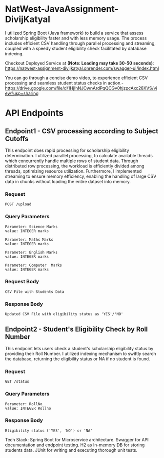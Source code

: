 # NatWest-JavaAssignment-DivijKatyal

I utilized Spring Boot (Java framework) to build a service that assess scholarship eligibility faster and with less memory usage. The process includes efficient CSV handling through parallel processing and streaming, coupled with a speedy student eligibility check facilitated by database indexing.

Checkout Deployed Service at <b>(Note: Loading may take 30-50 seconds)</b>: https://natwest-assignment-divijkatyal.onrender.com/swagger-ui/index.html

You can go through a concise demo video, to experience efficient CSV processing and seamless student status checks in action.- https://drive.google.com/file/d/1HjIhNJOwnArdPqQCGv0hjzpcAxc28XVS/view?usp=sharing

# API Endpoints
## Endpoint1 - CSV processing according to Subject Cutoffs
This endpoint does rapid processing for scholarship eligibility determination. I utilized parallel processing, to calculate available threads which concurrently handle multiple rows of student data. Through distributed row processing, the workload is efficiently divided among threads, optimizing resource utilization. Furthermore, I implemented streaming to ensure memory efficiency, enabling the handling of large CSV data in chunks without loading the entire dataset into memory.

### Request

`POST /upload`

### Query Parameters
```
Parameter: Science Marks
value: INTEGER marks

Parameter: Maths Marks
value: INTEGER marks

Parameter: English Marks
value: INTEGER marks

Parameter: Computer  Marks
value: INTEGER marks
```

### Request Body
```
CSV File with Students Data
```

### Response Body
```
Updated CSV File with eligibility status as 'YES'/'NO'
```

## Endpoint2 - Student's Eligibility Check by Roll Number
This endpoint lets users check a student's scholarship eligibility status by providing their Roll Number. I utilized indexing mechanism to swiftly search the database, returning the eligibility status or NA if no student is found.

### Request

`GET /status`

### Query Parameters
```
Parameter: RollNo
value: INTEGER Rollno
```

### Response Body
```
Eligibility status ('YES', 'NO') or 'NA'
```

Tech Stack:
Spring Boot for Microservice architecture.
Swagger for API documentation and endpoint testing.
H2 as In-memory DB for storing students data.
JUnit for writing and executing thorough unit tests.
